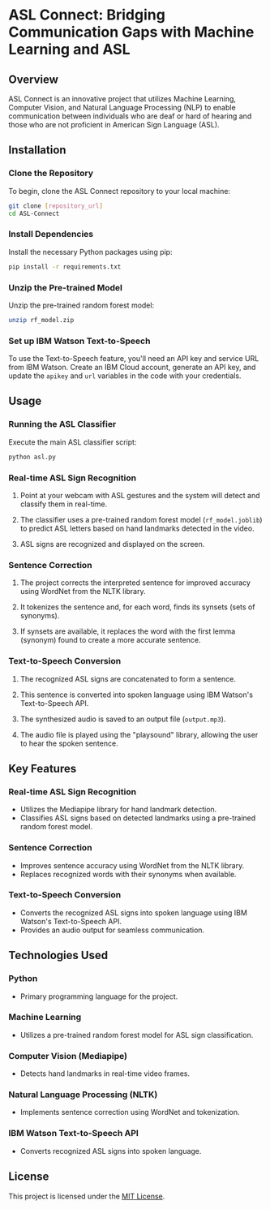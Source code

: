 # ASL Connect: Bridging Communication Gaps with Machine Learning and ASL

## Overview
ASL Connect is an innovative project that utilizes Machine Learning, Computer Vision, and Natural Language Processing (NLP) to enable communication between individuals who are deaf or hard of hearing and those who are not proficient in American Sign Language (ASL).

## Installation

### Clone the Repository
To begin, clone the ASL Connect repository to your local machine:

```bash
git clone [repository_url]
cd ASL-Connect
```

### Install Dependencies
Install the necessary Python packages using pip:

```bash
pip install -r requirements.txt
```

### Unzip the Pre-trained Model
Unzip the pre-trained random forest model:

```bash
unzip rf_model.zip
```

### Set up IBM Watson Text-to-Speech
To use the Text-to-Speech feature, you'll need an API key and service URL from IBM Watson. Create an IBM Cloud account, generate an API key, and update the `apikey` and `url` variables in the code with your credentials.

## Usage

### Running the ASL Classifier
Execute the main ASL classifier script:

```bash
python asl.py
```

### Real-time ASL Sign Recognition
1. Point at your webcam with ASL gestures and the system will detect and classify them in real-time.

2. The classifier uses a pre-trained random forest model (`rf_model.joblib`) to predict ASL letters based on hand landmarks detected in the video.

3. ASL signs are recognized and displayed on the screen.

### Sentence Correction
1. The project corrects the interpreted sentence for improved accuracy using WordNet from the NLTK library.

2. It tokenizes the sentence and, for each word, finds its synsets (sets of synonyms).

3. If synsets are available, it replaces the word with the first lemma (synonym) found to create a more accurate sentence.

### Text-to-Speech Conversion
1. The recognized ASL signs are concatenated to form a sentence.

2. This sentence is converted into spoken language using IBM Watson's Text-to-Speech API.

3. The synthesized audio is saved to an output file (`output.mp3`).

4. The audio file is played using the "playsound" library, allowing the user to hear the spoken sentence.

## Key Features

### Real-time ASL Sign Recognition
- Utilizes the Mediapipe library for hand landmark detection.
- Classifies ASL signs based on detected landmarks using a pre-trained random forest model.

### Sentence Correction
- Improves sentence accuracy using WordNet from the NLTK library.
- Replaces recognized words with their synonyms when available.

### Text-to-Speech Conversion
- Converts the recognized ASL signs into spoken language using IBM Watson's Text-to-Speech API.
- Provides an audio output for seamless communication.

## Technologies Used

### Python
- Primary programming language for the project.

### Machine Learning
- Utilizes a pre-trained random forest model for ASL sign classification.

### Computer Vision (Mediapipe)
- Detects hand landmarks in real-time video frames.

### Natural Language Processing (NLTK)
- Implements sentence correction using WordNet and tokenization.

### IBM Watson Text-to-Speech API
- Converts recognized ASL signs into spoken language.

## License
This project is licensed under the [MIT License](LICENSE).
